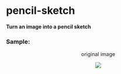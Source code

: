 # pencil-sketch
**Turn an image into a pencil sketch**

### Sample:  
<p align="center">original image</p>
<p align="center">
  <img src="http://p.imgci.com/db/PICTURES/CMS/263500/263576.jpg">
</p>
